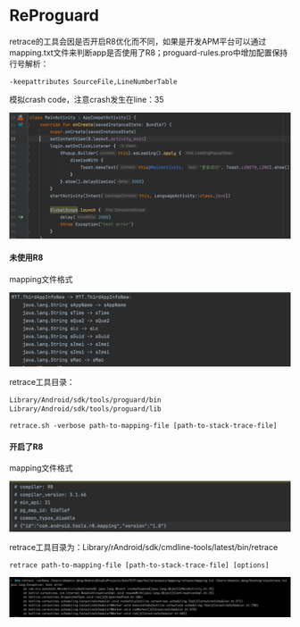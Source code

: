 # ReProguard

retrace的工具会因是否开启R8优化而不同，如果是开发APM平台可以通过mapping.txt文件来判断app是否使用了R8；proguard-rules.pro中增加配置保持行号解析：

```
-keepattributes SourceFile,LineNumberTable
```

模拟crash code，注意crash发生在line：35

![](<../.gitbook/assets/image (162).png>)

#### 未使用R8

mapping文件格式

![disable r8](<../.gitbook/assets/image (90).png>)

retrace工具目录：

```
Library/Android/sdk/tools/proguard/bin
Library/Android/sdk/tools/proguard/lib
```

```
retrace.sh -verbose path-to-mapping-file [path-to-stack-trace-file]
```

#### 开启了R8

mapping文件格式

![R8](<../.gitbook/assets/image (115).png>)

retrace工具目录为：Library/rAndroid/sdk/cmdline-tools/latest/bin/retrace

```
retrace path-to-mapping-file [path-to-stack-trace-file] [options] 
```

![](<../.gitbook/assets/image (101).png>)
